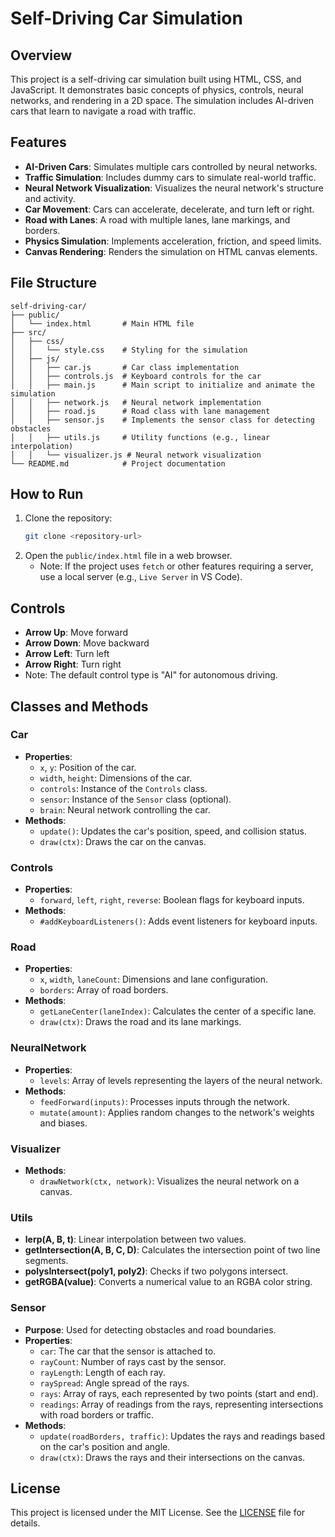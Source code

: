 # Self-Driving Car Simulation

## Overview

This project is a self-driving car simulation built using HTML, CSS, and JavaScript. It demonstrates basic concepts of physics, controls, neural networks, and rendering in a 2D space. The simulation includes AI-driven cars that learn to navigate a road with traffic.

## Features

- **AI-Driven Cars**: Simulates multiple cars controlled by neural networks.
- **Traffic Simulation**: Includes dummy cars to simulate real-world traffic.
- **Neural Network Visualization**: Visualizes the neural network's structure and activity.
- **Car Movement**: Cars can accelerate, decelerate, and turn left or right.
- **Road with Lanes**: A road with multiple lanes, lane markings, and borders.
- **Physics Simulation**: Implements acceleration, friction, and speed limits.
- **Canvas Rendering**: Renders the simulation on HTML canvas elements.

## File Structure

```
self-driving-car/
├── public/
│   └── index.html       # Main HTML file
├── src/
│   ├── css/
│   │   └── style.css    # Styling for the simulation
│   ├── js/
│   │   ├── car.js       # Car class implementation
│   │   ├── controls.js  # Keyboard controls for the car
│   │   ├── main.js      # Main script to initialize and animate the simulation
│   │   ├── network.js   # Neural network implementation
│   │   ├── road.js      # Road class with lane management
│   │   ├── sensor.js    # Implements the sensor class for detecting obstacles
│   │   ├── utils.js     # Utility functions (e.g., linear interpolation)
│   │   └── visualizer.js # Neural network visualization
└── README.md            # Project documentation
```

## How to Run

1. Clone the repository:
   ```bash
   git clone <repository-url>
   ```
2. Open the `public/index.html` file in a web browser.
   - Note: If the project uses `fetch` or other features requiring a server, use a local server (e.g., `Live Server` in VS Code).

## Controls

- **Arrow Up**: Move forward
- **Arrow Down**: Move backward
- **Arrow Left**: Turn left
- **Arrow Right**: Turn right
- Note: The default control type is "AI" for autonomous driving.

## Classes and Methods

### Car

- **Properties**:
  - `x`, `y`: Position of the car.
  - `width`, `height`: Dimensions of the car.
  - `controls`: Instance of the `Controls` class.
  - `sensor`: Instance of the `Sensor` class (optional).
  - `brain`: Neural network controlling the car.
- **Methods**:
  - `update()`: Updates the car's position, speed, and collision status.
  - `draw(ctx)`: Draws the car on the canvas.

### Controls

- **Properties**:
  - `forward`, `left`, `right`, `reverse`: Boolean flags for keyboard inputs.
- **Methods**:
  - `#addKeyboardListeners()`: Adds event listeners for keyboard inputs.

### Road

- **Properties**:
  - `x`, `width`, `laneCount`: Dimensions and lane configuration.
  - `borders`: Array of road borders.
- **Methods**:
  - `getLaneCenter(laneIndex)`: Calculates the center of a specific lane.
  - `draw(ctx)`: Draws the road and its lane markings.

### NeuralNetwork

- **Properties**:
  - `levels`: Array of levels representing the layers of the neural network.
- **Methods**:
  - `feedForward(inputs)`: Processes inputs through the network.
  - `mutate(amount)`: Applies random changes to the network's weights and biases.

### Visualizer

- **Methods**:
  - `drawNetwork(ctx, network)`: Visualizes the neural network on a canvas.

### Utils

- **lerp(A, B, t)**: Linear interpolation between two values.
- **getIntersection(A, B, C, D)**: Calculates the intersection point of two line segments.
- **polysIntersect(poly1, poly2)**: Checks if two polygons intersect.
- **getRGBA(value)**: Converts a numerical value to an RGBA color string.

### Sensor

- **Purpose**: Used for detecting obstacles and road boundaries.
- **Properties**:
  - `car`: The car that the sensor is attached to.
  - `rayCount`: Number of rays cast by the sensor.
  - `rayLength`: Length of each ray.
  - `raySpread`: Angle spread of the rays.
  - `rays`: Array of rays, each represented by two points (start and end).
  - `readings`: Array of readings from the rays, representing intersections with road borders or traffic.
- **Methods**:
  - `update(roadBorders, traffic)`: Updates the rays and readings based on the car's position and angle.
  - `draw(ctx)`: Draws the rays and their intersections on the canvas.

## License

This project is licensed under the MIT License. See the [LICENSE](LICENSE) file for details.
